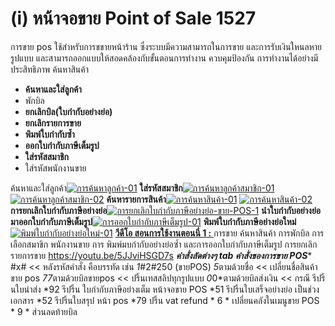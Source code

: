 # (i)    หน้าจอขาย Point of Sale  1527

การขาย pos ใช้สำหรับการขขายหน้าร้าน ซึ่งระบบมีความสามารถในการขาย
และการรับเงินใหนลหายรูปแบบ และสามารถออกแบบให้สอดคล้องกับขั้นตอนการทำงาน
ควบคุมป้องกัน การทำงานได้อย่างมีประสิทธิภาพ ค้นหาสินค้า

  * **ค้นหาและใส่ลูกค้า**
  * พักบิล
  * **ยกเลิกบิล(ใบกำกับอย่างย่อ)**
  * **ยกเลิกรายการขาย**
  * **พิมพ์ใบกำกับซ้ำ**
  * **ออกใบกำกับภาษีเต็มรูป**
  * **ใส่รหัสสมาชิก**
  * ใส่รหัสพนักงานขาย

ค้นหาและใส่ลูกค้า[![การค้นหาลูกค้า-01](/images/การค้นหาลูกค้า-01.jpg)](/images/การค้นหาลูกค้า-01.jpg)
**ใส่รหัสสมาชิก**[![การค้นหาลูกค้าสมาชิก-01](/images/การค้นหาลูกค้าสมาชิก-01.jpg)](/images/การค้นหาลูกค้าสมาชิก-01.jpg)
[![การค้นหาลูกค้าสมาชิก-02](/images/การค้นหาลูกค้าสมาชิก-02.jpg)](/images/การค้นหาลูกค้าสมาชิก-02.jpg)
**ค้นหารายการสินค้า**[![การค้นหาสินค้า-01](/images/การค้นหาสินค้า-01.jpg)](/images/การค้นหาสินค้า-01.jpg)
[![การค้นหาสินค้า-02](/images/การค้นหาสินค้า-02.jpg)](/images/การค้นหาสินค้า-02.jpg)
**การยกเลิกใบกำกับภาษีอย่างย่อ**[![การยกเลิกใบกำกับภาษีอย่างย่อ-ขาย-POS-1](http://www.smlaccount.com/manual/wp-content/uploads/2017/11/การยกเลิกใบกำกับภาษีอย่างย่อ-ขาย-POS-1.jpg)](http://www.smlaccount.com/manual/wp-content/uploads/2017/11/การยกเลิกใบกำกับภาษีอย่างย่อ-ขาย-POS-1.jpg)
**นำใบกำกับอย่างย่อมาออกใบกำกับภาษีเต็มรูป**[![การออกใบกำกับภาษีเต็มรูป-01](/images/การออกใบกำกับภาษีเต็มรูป-01.jpg)](/images/การออกใบกำกับภาษีเต็มรูป-01.jpg)
**พิมพ์ใบกำกับภาษีอย่างย่อใหม่**[![พิมพ์ใบกำกับอย่างย่อใหม่-01](/images/พิมพ์ใบกำกับอย่างย่อใหม่-01.jpg)](/images/พิมพ์ใบกำกับอย่างย่อใหม่-01.jpg)     [**วีดีโอ
สอนการใช้งานตอนนี่ 1 :** ](https://youtu.be/5JJviHSGD7s) การขาย ค้นหาสินค้า
การพักบิล การเลือกสมาขิก พนักงานขาย การ พิมพ์มบกำกับอย่างย่อซ้ำ
และการออกใบกำกับภาษีเต็มรูป การยกเลิกรายการขาย https://youtu.be/5JJviHSGD7s
*****คำสั่งลัดต่างๆ tab คำสั่งของการขาย POS****** #x# << หลังรหัสคำสั่ง
คือบรรทัด เช่น *1*#2#250 (ขายPOS) *5*ตามด้วยชื่อ << เปลี่ยนชื่อสินค้า ขาย pos
*77*ตามด้วยบิลขายpos << ปริ้นเทสสลิปทุกรูปแบบ *0*0*ตามด้วยบิลส่งเงิน << กรณี
รีปริ้นใบนำส่ง *92 รีปริ้น ใบกำกับภาษีอย่างเต็ม หน้าจอขาย POS *51
รีปริ้นใบเสร็จอย่างย่อ เป็นช่วงเอกสาร *52 รีปริ้นใบสรุป หน้า pos *79 ปริ้น vat
refund * 6 * เปลี่ยนคลังในเมนูขาย POS * 9 * ส่วนลดท้ายบิล  

